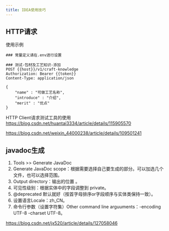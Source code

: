 ```yaml
---
title: IDEA使用技巧
---
```




## HTTP请求

使用示例

~~~
### 常量定义请在.env进行设置

### 测试-包材及工艺知识-添加
POST {{host}}/v1/craft-knowledge
Authorization: Bearer {{token}}
Content-Type: application/json

{
    "name" : "可做工艺名称",
    "introduce" : "介绍",
    "merit" : "优点"
}
~~~

HTTP Client请求测试工具的使用 https://blog.csdn.net/huantai3334/article/details/115905570

https://blog.csdn.net/weixin_44000238/article/details/109501241

## javadoc生成

1. Tools >> Generate JavaDoc
2. Generate JavaDoc scope：根据需要选择自己要生成的部分。可以加选几个文件，也可以选择范围。
3. Output directory：输出的位置 。
4. 可见性级别：根据实体中的字段调整到 private。
5. @deprecated 默认就好（按首字母排序or字段顺序与实体类保持一致）。
6. 设置语言Locale：zh_CN。
7. 命令行参数（设置字符集）Other command line arguuments：-encoding UTF-8 -charset UTF-8。

https://blog.csdn.net/jx520/article/details/127058046


